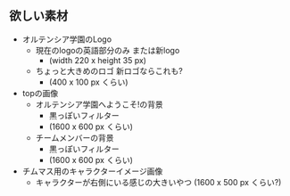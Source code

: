 ## 欲しい素材

* オルテンシア学園のLogo
	* 現在のlogoの英語部分のみ または新logo
		* (width 220 x height 35 px)
	* ちょっと大きめのロゴ 新ロゴならこれも?
		* (400 x 100 px くらい)
* topの画像
	* オルテンシア学園へようこそ!の背景
		* 黒っぽいフィルター
		* (1600 x 600 px くらい)
	* チームメンバーの背景
		* 黒っぽいフィルター
		* (1600 x 600 px くらい)
* チムマス用のキャラクターイメージ画像
	* キャラクターが右側にいる感じの大きいやつ (1600 x 500 px くらい?)
